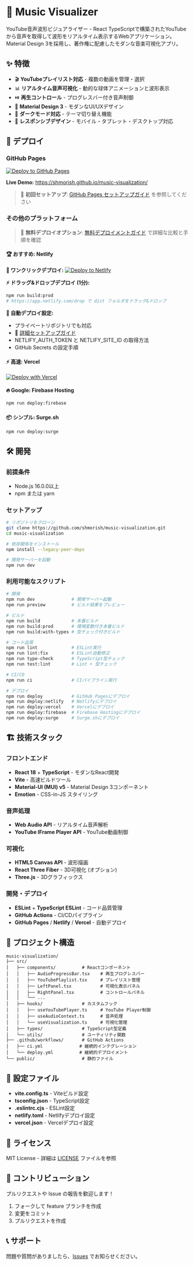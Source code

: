 # 🎵 Music Visualizer

YouTube音声波形ビジュアライザー - React TypeScriptで構築されたYouTubeから音声を取得して波形をリアルタイム表示するWebアプリケーション。Material Design 3を採用し、著作権に配慮したモダンな音楽可視化アプリ。

## ✨ 特徴

- 🎬 **YouTubeプレイリスト対応** - 複数の動画を管理・選択
- 📊 **リアルタイム音声可視化** - 動的な球体アニメーションと波形表示
- ⏯️ **再生コントロール** - プログレスバー付き音声制御
- 🎨 **Material Design 3** - モダンなUI/UXデザイン
- 🌙 **ダークモード対応** - テーマ切り替え機能
- 📱 **レスポンシブデザイン** - モバイル・タブレット・デスクトップ対応

## 🚀 デプロイ

### GitHub Pages
[![Deploy to GitHub Pages](https://github.com/shmorish/music-visualization/actions/workflows/deploy-simple.yml/badge.svg)](https://github.com/shmorish/music-visualization/actions/workflows/deploy-simple.yml)

**Live Demo:** https://shmorish.github.io/music-visualization/

> 📖 **初回セットアップ**: [GitHub Pages セットアップガイド](./GITHUB_PAGES_SETUP.md) を参照してください

### その他のプラットフォーム

> 📖 **無料デプロイオプション**: [無料デプロイメントガイド](./FREE_DEPLOYMENT_OPTIONS.md) で詳細な比較と手順を確認

#### 🏆 おすすめ: Netlify

**🚀 ワンクリックデプロイ:**
[![Deploy to Netlify](https://www.netlify.com/img/deploy/button.svg)](https://app.netlify.com/start/deploy?repository=https://github.com/shmorish/music-visualization)

**⚡ ドラッグ&ドロップデプロイ (1分):**
```bash
npm run build:prod
# https://app.netlify.com/drop で dist フォルダをドラッグ&ドロップ
```

**🔄 自動デプロイ設定:**
- プライベートリポジトリでも対応
- 📖 [詳細セットアップガイド](./NETLIFY_SETUP.md)
- NETLIFY_AUTH_TOKEN と NETLIFY_SITE_ID の取得方法
- GitHub Secrets の設定手順

#### ⚡ 高速: Vercel  
[![Deploy with Vercel](https://vercel.com/button)](https://vercel.com/new/clone?repository-url=https://github.com/shmorish/music-visualization)

#### 🔥 Google: Firebase Hosting
```bash
npm run deploy:firebase
```

#### 📦 シンプル: Surge.sh
```bash
npm run deploy:surge
```

## 🛠️ 開発

### 前提条件
- Node.js 16.0.0以上
- npm または yarn

### セットアップ

```bash
# リポジトリをクローン
git clone https://github.com/shmorish/music-visualization.git
cd music-visualization

# 依存関係をインストール
npm install --legacy-peer-deps

# 開発サーバーを起動
npm run dev
```

### 利用可能なスクリプト

```bash
# 開発
npm run dev              # 開発サーバー起動
npm run preview          # ビルド結果をプレビュー

# ビルド
npm run build            # 本番ビルド
npm run build:prod       # 環境変数付き本番ビルド
npm run build:with-types # 型チェック付きビルド

# コード品質
npm run lint             # ESLint実行
npm run lint:fix         # ESLint自動修正
npm run type-check       # TypeScript型チェック
npm run test:lint        # Lint + 型チェック

# CI/CD
npm run ci               # CIパイプライン実行

# デプロイ
npm run deploy           # GitHub Pagesにデプロイ
npm run deploy:netlify   # Netlifyにデプロイ
npm run deploy:vercel    # Vercelにデプロイ
npm run deploy:firebase  # Firebase Hostingにデプロイ
npm run deploy:surge     # Surge.shにデプロイ
```

## 🏗️ 技術スタック

### フロントエンド
- **React 18** + **TypeScript** - モダンなReact開発
- **Vite** - 高速ビルドツール
- **Material-UI (MUI) v5** - Material Design 3コンポーネント
- **Emotion** - CSS-in-JS スタイリング

### 音声処理
- **Web Audio API** - リアルタイム音声解析
- **YouTube IFrame Player API** - YouTube動画制御

### 可視化
- **HTML5 Canvas API** - 波形描画
- **React Three Fiber** - 3D可視化 (オプション)
- **Three.js** - 3Dグラフィックス

### 開発・デプロイ
- **ESLint** + **TypeScript ESLint** - コード品質管理
- **GitHub Actions** - CI/CDパイプライン
- **GitHub Pages** / **Netlify** / **Vercel** - 自動デプロイ

## 📁 プロジェクト構造

```
music-visualization/
├── src/
│   ├── components/          # Reactコンポーネント
│   │   ├── AudioProgressBar.tsx    # 再生プログレスバー
│   │   ├── YouTubePlaylist.tsx     # プレイリスト管理
│   │   ├── LeftPanel.tsx           # 可視化表示パネル
│   │   ├── RightPanel.tsx          # コントロールパネル
│   │   └── ...
│   ├── hooks/               # カスタムフック
│   │   ├── useYouTubePlayer.ts     # YouTube Player制御
│   │   ├── useAudioContext.ts      # 音声処理
│   │   └── useVisualization.ts     # 可視化管理
│   ├── types/               # TypeScript型定義
│   └── utils/               # ユーティリティ関数
├── .github/workflows/       # GitHub Actions
│   ├── ci.yml              # 継続的インテグレーション
│   └── deploy.yml          # 継続的デプロイメント
└── public/                  # 静的ファイル
```

## 🔧 設定ファイル

- **vite.config.ts** - Viteビルド設定
- **tsconfig.json** - TypeScript設定
- **.eslintrc.cjs** - ESLint設定
- **netlify.toml** - Netlifyデプロイ設定
- **vercel.json** - Vercelデプロイ設定

## 📄 ライセンス

MIT License - 詳細は [LICENSE](LICENSE) ファイルを参照

## 🤝 コントリビューション

プルリクエストや Issue の報告を歓迎します！

1. フォークして feature ブランチを作成
2. 変更をコミット
3. プルリクエストを作成

## 📞 サポート

問題や質問がありましたら、[Issues](https://github.com/shmorish/music-visualization/issues) でお知らせください。